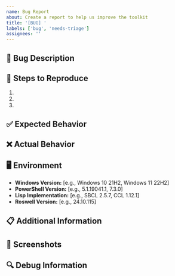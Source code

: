 ```yaml
---
name: Bug Report
about: Create a report to help us improve the toolkit
title: '[BUG] '
labels: ['bug', 'needs-triage']
assignees: ''
---
```


## 🐛 Bug Description
<!-- A clear and concise description of what the bug is -->

## 🔄 Steps to Reproduce
1. 
2. 
3. 

## ✅ Expected Behavior
<!-- A clear and concise description of what you expected to happen -->

## ❌ Actual Behavior
<!-- A clear and concise description of what actually happened -->

## 🖥️ Environment
- **Windows Version:** [e.g., Windows 10 21H2, Windows 11 22H2]
- **PowerShell Version:** [e.g., 5.1.19041.1, 7.3.0]
- **Lisp Implementation:** [e.g., SBCL 2.5.7, CCL 1.12.1]
- **Roswell Version:** [e.g., 24.10.115]

## 📋 Additional Information
<!-- Add any other context about the problem here -->

## 📸 Screenshots
<!-- If applicable, add screenshots to help explain your problem -->

## 🔍 Debug Information
<!-- Run the setup script and paste any error messages here -->

